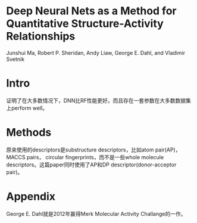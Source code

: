 # Deep Neural Nets as a Method for Quantitative Structure-Activity Relationships

Junshui Ma, Robert P. Sheridan, Andy Liaw, George E. Dahl, and Vladimir Svetnik

# Intro

证明了在大多数情况下，DNN比RF性能更好。而且存在一套参数在大多数数据集上perform well。

# Methods

原来使用的descriptors是substructure descriptors，比如atom pair(AP)，MACCS pairs， circular fingerprints，而不是一些whole molecule descriptors。这篇paper同时使用了AP和DP descriptor(donor-acceptor pair)。



# Appendix

George E. Dahl就是2012年赢得Merk Molecular Activity Challange的一作。